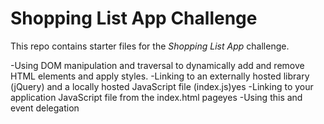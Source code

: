 # Shopping List App Challenge

This repo contains starter files for the *Shopping List App* challenge.

-Using DOM manipulation and traversal to dynamically add and remove HTML elements and apply styles.
-Linking to an externally hosted library (jQuery) and a locally hosted JavaScript file (index.js)yes
-Linking to your application JavaScript file from the index.html pageyes
-Using this and event delegation

